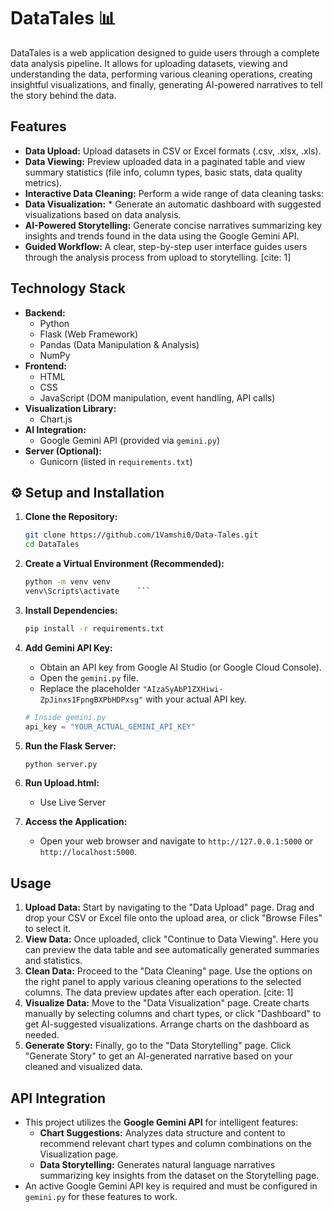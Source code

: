 # DataTales 📊

DataTales is a web application designed to guide users through a complete data analysis pipeline. It allows for uploading datasets, viewing and understanding the data, performing various cleaning operations, creating insightful visualizations, and finally, generating AI-powered narratives to tell the story behind the data. 

## Features

* **Data Upload:** Upload datasets in CSV or Excel formats (.csv, .xlsx, .xls).
* **Data Viewing:** Preview uploaded data in a paginated table and view summary statistics (file info, column types, basic stats, data quality metrics).
* **Interactive Data Cleaning:** Perform a wide range of data cleaning tasks:
* **Data Visualization:** * Generate an automatic dashboard with suggested visualizations based on data analysis.
* **AI-Powered Storytelling:** Generate concise narratives summarizing key insights and trends found in the data using the Google Gemini API.
* **Guided Workflow:** A clear, step-by-step user interface guides users through the analysis process from upload to storytelling. [cite: 1]

## Technology Stack

* **Backend:**
    * Python
    * Flask (Web Framework)
    * Pandas (Data Manipulation & Analysis)
    * NumPy
* **Frontend:**
    * HTML 
    * CSS
    * JavaScript (DOM manipulation, event handling, API calls)
* **Visualization Library:**
    * Chart.js
* **AI Integration:**
    * Google Gemini API (provided via `gemini.py`)
* **Server (Optional):**
    * Gunicorn (listed in `requirements.txt`)

## ⚙️ Setup and Installation

1.  **Clone the Repository:**
    ```bash
    git clone https://github.com/1Vamshi0/Data-Tales.git
    cd DataTales
    ```
2.  **Create a Virtual Environment (Recommended):**
    ```bash
    python -m venv venv
    venv\Scripts\activate    ```
3.  **Install Dependencies:**
    ```bash
    pip install -r requirements.txt
    ```
   
4.  **Add Gemini API Key:**
    * Obtain an API key from Google AI Studio (or Google Cloud Console).
    * Open the `gemini.py` file.
    * Replace the placeholder `"AIzaSyAbP1ZXHiwi-ZpJinxs1FpngBXPbHDPxsg"` with your actual API key.
    ```python
    # Inside gemini.py
    api_key = "YOUR_ACTUAL_GEMINI_API_KEY" 
    ```
5.  **Run the Flask Server:**
    ```bash
    python server.py
    ```
6.  **Run Upload.html:**
    * Use Live Server
   
6.  **Access the Application:**
    * Open your web browser and navigate to `http://127.0.0.1:5000` or `http://localhost:5000`.

## Usage

1.  **Upload Data:** Start by navigating to the "Data Upload" page. Drag and drop your CSV or Excel file onto the upload area, or click "Browse Files" to select it.
2.  **View Data:** Once uploaded, click "Continue to Data Viewing". Here you can preview the data table and see automatically generated summaries and statistics.
3.  **Clean Data:** Proceed to the "Data Cleaning" page. Use the options on the right panel to apply various cleaning operations to the selected columns. The data preview updates after each operation. [cite: 1]
4.  **Visualize Data:** Move to the "Data Visualization" page. Create charts manually by selecting columns and chart types, or click "Dashboard" to get AI-suggested visualizations. Arrange charts on the dashboard as needed.
5.  **Generate Story:** Finally, go to the "Data Storytelling" page. Click "Generate Story" to get an AI-generated narrative based on your cleaned and visualized data.

## API Integration

* This project utilizes the **Google Gemini API** for intelligent features:
    * **Chart Suggestions:** Analyzes data structure and content to recommend relevant chart types and column combinations on the Visualization page.
    * **Data Storytelling:** Generates natural language narratives summarizing key insights from the dataset on the Storytelling page.
* An active Google Gemini API key is required and must be configured in `gemini.py` for these features to work.
